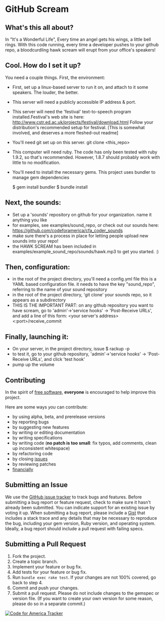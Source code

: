 # GitHub Scream

## What's this all about?
In "It's a Wonderful Life", Every time an angel gets his wings, a little bell rings.
With this code running, every time a developer pushes to your github repo, a bloodcurdling hawk scream will erupt from your office's speakers!

## Cool. How do I set it up?
You need a couple things. First, the environment:

* First, set up a linux-based server to run it on, and attach to it some speakers. The louder, the better.
* This server will need a publicly accessible IP address & port.
* This server will need the 'festival' text-to-speech program installed.Festival's web site is here: http://www.cstr.ed.ac.uk/projects/festival/download.html Follow your distribution's recommended setup for festival.
[This is somewhat involved, and deserves a more fleshed-out readme]
* You'll need git set up on this server.
    git clone <this_repo>
* This computer will need ruby. The code has only been tested with ruby 1.9.2, so that's recommended. However, 1.8.7 should probably work with little to no modification.
* You'll need to install the necessary gems. This project uses bundler to manage gem dependencies

    $ gem install bundler
    $ bundle install

## Next, the sounds:
* Set up a 'sounds' repository on github for your organization. name it anything you like
* for examples, see examples/sound_repo, or check out our sounds here: https://github.com/codeforamerica/cfa_coder_sounds
* make sure there's a process in place for letting people upload new sounds into your repo!
* the HAWK SCREAM has been included in examples/example_sound_repo/sounds/hawk.mp3 to get you started. :)

## Then, configuration:

* in the root of the project directory, you'll need a config.yml file this is a YAML based configuration file. it needs to have the key "sound_repo", referring to the name of your sound repository
* in the root of the project directory, 'git clone' your sounds repo, so it appears as a subdirectory
* THIS IS THE IMPORTANT PART: on any github repository you want to have scream, go to 'admin'->'service hooks' -> 'Post-Receive URLs', and add a line of this form:
		<your server's address><:port>/receive_commit

## Finally, launching it:
* On your server, in the project directory, issue
    $ rackup -p <port>
* to test it, go to your github repository, 'admin'->'service hooks' -> 'Post-Receive URLs', and click 'test hook'
* pump up the volume

## Contributing
In the spirit of [free software][free-sw], **everyone** is encouraged to help
improve this project.

[free-sw]: http://www.fsf.org/licensing/essays/free-sw.html

Here are some ways *you* can contribute:

* by using alpha, beta, and prerelease versions
* by reporting bugs
* by suggesting new features
* by writing or editing documentation
* by writing specifications
* by writing code (**no patch is too small**: fix typos, add comments, clean up
  inconsistent whitespace)
* by refactoring code
* by closing [issues][]
* by reviewing patches
* [financially][]

[issues]: https://github.com/codeforamerica/Intersection/issues
[financially]: https://secure.codeforamerica.org/page/contribute

## <a name="issues"></a>Submitting an Issue
We use the [GitHub issue tracker][issues] to track bugs and features. Before
submitting a bug report or feature request, check to make sure it hasn't
already been submitted. You can indicate support for an existing issue by
voting it up. When submitting a bug report, please include a [Gist][] that
includes a stack trace and any details that may be necessary to reproduce the
bug, including your gem version, Ruby version, and operating system. Ideally, a
bug report should include a pull request with failing specs.

[gist]: https://gist.github.com/

## Submitting a Pull Request
1. Fork the project.
2. Create a topic branch.
3. Implement your feature or bug fix.
4. Add tests for your feature or bug fix.
5. Run `bundle exec rake test`. If your changes are not 100% covered, go back
   to step 4.
6. Commit and push your changes.
7. Submit a pull request. Please do not include changes to the gemspec or
   version file. (If you want to create your own version for some reason,
   please do so in a separate commit.)


[![Code for America Tracker](http://stats.codeforamerica.org/codeforamerica/github_scream.png)][tracker]

[tracker]: http://stats.codeforamerica.org/projects/github_scream
